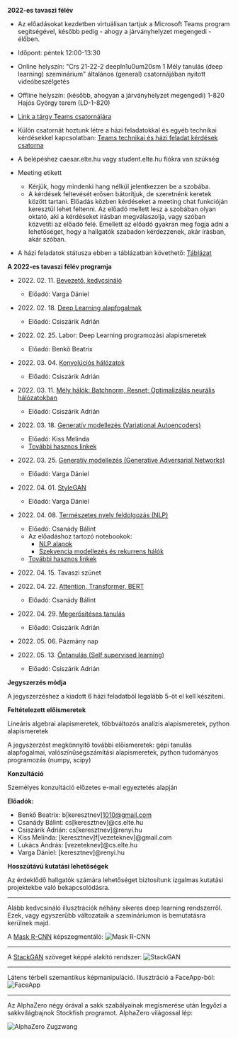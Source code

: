 **2022-es tavaszi félév**

- Az előadásokat kezdetben virtuálisan tartjuk a Microsoft Teams program segítségével, később pedig - ahogy a járványhelyzet megengedi - élőben.
- Időpont: péntek 12:00-13:30 
- Online helyszín: "Crs 21-22-2 deepln1u0um20sm 1 Mély tanulás (deep learning) szeminárium" általános (general) csatornájában nyitott videóbeszélgetés
- Offline helyszín: (később, ahogyan a járványhelyzet megengedi) 1-820 Hajós György terem (LD-1-820)
- [Link a tárgy Teams csatornájára](https://bit.ly/3sA3zjI)
- Külön csatornát hoztunk létre a házi feladatokkal és egyéb technikai kérdésekkel kapcsolatban: [Teams technikai és házi feladat kérdések csatorna](https://bit.ly/3BcDawa)

- A belépéshez caesar.elte.hu vagy student.elte.hu fiókra van szükség
- Meeting etikett
    + Kérjük, hogy mindenki hang nélkül jelentkezzen be a szobába.
    + A kérdések feltevését erősen bátorítjuk, de szeretnénk keretek között tartani. Előadás közben kérdéseket a meeting chat funkcióján keresztül lehet feltenni. Az előadó mellett lesz a szobában olyan oktató, aki a kérdéseket írásban megválaszolja, vagy szóban közvetíti az előadó felé. Emellett az előadó gyakran meg fogja adni a lehetőséget, hogy a hallgatók szabadon kérdezzenek, akár írásban, akár szóban.

- A házi feladatok státusza ebben a táblázatban követhető: [Táblázat](https://bit.ly/3gDgUCl)

**A 2022-es tavaszi félév programja**


- 2022\. 02\. 11\. [Bevezető, kedvcsináló](docs/elte-deeplearning-starter-2021.pdf)
    + Előadó: Varga Dániel


- 2022\. 02\. 18\. [Deep Learning alapfogalmak](docs/dl2021_nn_bevezeto.pdf)
    + Előadó: Csiszárik Adrián


- 2022\. 02\. 25\. Labor: Deep Learning programozási alapismeretek
    + Előadó: Benkő Beatrix


- 2022\. 03\. 04\. [Konvolúciós hálózatok](docs/dl2020_cnn.pdf)
    + Előadó: Csiszárik Adrián


- 2022\. 03\. 11\. [Mély hálók: Batchnorm, Resnet; Optimalizálás neurális hálózatokban](docs/dl2020_deep_nets.pdf)
    + Előadó: Csiszárik Adrián


- 2022\. 03\. 18\. [Generatív modellezés (Variational Autoencoders)](docs/dl2020_vae.pdf)
    + Előadó: Kiss Melinda
    + [További hasznos linkek](docs/dl2020_vae_links.md)


- 2022\. 03\. 25\. [Generatív modellezés (Generative Adversarial Networks)](docs/dl2020_gan_links.md)
    + Előadó: Varga Dániel


- 2022\. 04\. 01\. [StyleGAN](https://users.renyi.hu/~daniel/stylegan-szeminarium-2020.pdf)
    + Előadó: Varga Dániel


- 2022\. 04\. 08\. [Természetes nyelv feldolgozás (NLP)](https://colab.research.google.com/drive/1cfy30mNHtAbhkvae4s3uyajbpGHz3uiL)
    + Előadó: Csanády Bálint
    + Az előadáshoz tartozó notebookok:
        - [NLP alapok](https://colab.research.google.com/drive/1sGLCeaeRX8IaCYoXDDNGuK0cLbti6A7f?usp=sharing)
        - [Szekvencia modellezés és rekurrens hálók](https://colab.research.google.com/drive/1jrRmTq_hLjhOGAjQVxRGzyrnr-pwj84A?usp=sharing)
    + [További hasznos linkek](docs/dl2020_nlp_links.md)


- 2022\. 04\. 15\. Tavaszi szünet


- 2022\. 04\. 22\. [Attention, Transformer, BERT](docs/dl2020_attention_links.md)
    + Előadó: Csanády Bálint


- 2022\. 04\. 29\. [Megerősítéses tanulás](docs/dl2021_rl.pdf)
    + Előadó: Csiszárik Adrián


- 2022\. 05\. 06\. Pázmány nap


- 2022\. 05\. 13\. [Öntanulás (Self supervised learning)](https://lilianweng.github.io/lil-log/2019/11/10/self-supervised-learning.html)
    + Előadó: Csiszárik Adrián

**Jegyszerzés módja**

A jegyszerzéshez a kiadott 6 házi feladatból legalább 5-öt el kell készíteni.

**Feltételezett előismeretek**

Lineáris algebrai alapismeretek, többváltozós analízis alapismeretek, python alapismeretek

A jegyszerzést megkönnyítő további előismeretek: gépi tanulás alapfogalmai, valószínűségszámítási alapismeretek, python tudományos programozás (numpy, scipy)


**Konzultáció**

Személyes konzultáció előzetes e-mail egyeztetés alapján


**Előadók:**
* Benkő Beatrix: b[keresztnev]1010@gmail.com
* Csanády Bálint: cs[keresztnev]@cs.elte.hu
* Csiszárik Adrián: cs[keresztnev]@renyi.hu
* Kiss Melinda: [keresztnev]f[vezeteknev]@gmail.com
* Lukács András: [vezeteknev]@cs.elte.hu
* Varga Dániel: [keresztnev]@renyi.hu


**Hosszútávú kutatási lehetőségek**

Az érdeklődő hallgatók számára lehetőséget biztosítunk
izgalmas kutatási projektekbe való bekapcsolódásra.

---

Alább kedvcsináló illusztrációk néhány sikeres deep learning rendszerről. Ezek, vagy egyszerűbb változataik a szemináriumon is bemutatásra kerülnek majd.

A [Mask R-CNN](https://github.com/matterport/Mask_RCNN) képszegmentáló:
![Mask R-CNN](pics/mask-r-cnn-1.jpg "Mask R-CNN")

---

A [StackGAN](https://github.com/hanzhanggit/StackGAN) szöveget képpé alakító rendszer:
![StackGAN](pics/stackgan.jpg "StackGAN")

---

Látens térbeli szemantikus képmanipuláció. Illusztráció a FaceApp-ból:
![FaceApp](pics/faceapp.jpg "FaceApp")

---

Az AlphaZero négy órával a sakk szabályainak megismerése után legyőzi a sakkvilágbajnok Stockfish programot. AlphaZero világossal lép:

![AlphaZero Zugzwang](pics/alphazero-zugzwang.jpg "AlphaZero Zugzwang")
